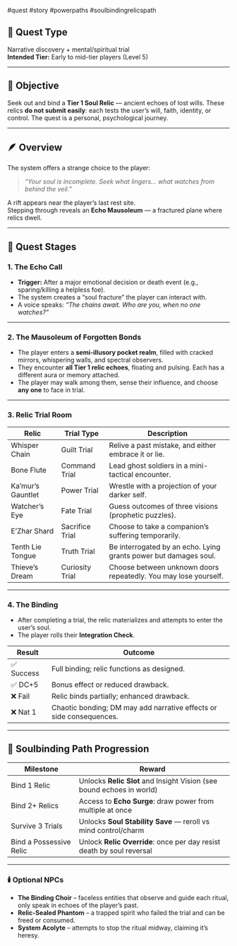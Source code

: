 #quest #story #powerpaths #soulbindingrelicspath  

## 🧭 Quest Type
Narrative discovery + mental/spiritual trial  
**Intended Tier:** Early to mid-tier players (Level 5)

---

## 🎯 Objective
Seek out and bind a **Tier 1 Soul Relic** — ancient echoes of lost wills. These relics **do not submit easily**: each tests the user’s will, faith, identity, or control. The quest is a personal, psychological journey.

---

## 🪶 Overview
The system offers a strange choice to the player:  
> _“Your soul is incomplete. Seek what lingers… what watches from behind the veil.”_

A rift appears near the player’s last rest site.  
Stepping through reveals an **Echo Mausoleum** — a fractured plane where relics dwell.

---

## 🧱 Quest Stages

### 1. The Echo Call
- **Trigger:** After a major emotional decision or death event (e.g., sparing/killing a helpless foe).
- The system creates a “soul fracture” the player can interact with.
- A voice speaks: _“The chains await. Who are you, when no one watches?”_

---

### 2. The Mausoleum of Forgotten Bonds
- The player enters a **semi-illusory pocket realm**, filled with cracked mirrors, whispering walls, and spectral observers.
- They encounter **all Tier 1 relic echoes**, floating and pulsing. Each has a different aura or memory attached.
- The player may walk among them, sense their influence, and choose **any one** to face in trial.

---

### 3. Relic Trial Room

| Relic | Trial Type | Description |
|-------|------------|-------------|
| Whisper Chain | Guilt Trial | Relive a past mistake, and either embrace it or lie. |
| Bone Flute | Command Trial | Lead ghost soldiers in a mini-tactical encounter. |
| Ka’mur’s Gauntlet | Power Trial | Wrestle with a projection of your darker self. |
| Watcher’s Eye | Fate Trial | Guess outcomes of three visions (prophetic puzzles). |
| E’Zhar Shard | Sacrifice Trial | Choose to take a companion’s suffering temporarily. |
| Tenth Lie Tongue | Truth Trial | Be interrogated by an echo. Lying grants power but damages soul. |
| Thieve’s Dream | Curiosity Trial | Choose between unknown doors repeatedly. You may lose yourself. |

---

### 4. The Binding
- After completing a trial, the relic materializes and attempts to enter the user’s soul.
- The player rolls their **Integration Check**.

| Result | Outcome |
|--------|---------|
| ✅ Success | Full binding; relic functions as designed. |
| ✅ DC+5 | Bonus effect or reduced drawback. |
| ❌ Fail | Relic binds partially; enhanced drawback. |
| ❌ Nat 1 | Chaotic bonding; DM may add narrative effects or side consequences. |

---

## 🧿 Soulbinding Path Progression

| Milestone | Reward |
|----------|--------|
| Bind 1 Relic | Unlocks **Relic Slot** and Insight Vision (see bound echoes in world) |
| Bind 2+ Relics | Access to **Echo Surge**: draw power from multiple at once |
| Survive 3 Trials | Unlocks **Soul Stability Save** — reroll vs mind control/charm |
| Bind a Possessive Relic | Unlock **Relic Override**: once per day resist death by soul reversal |

---

### 🕯️ Optional NPCs

- **The Binding Choir** – faceless entities that observe and guide each ritual, only speak in echoes of the player’s past.
- **Relic-Sealed Phantom** – a trapped spirit who failed the trial and can be freed or consumed.
- **System Acolyte** – attempts to stop the ritual midway, claiming it’s heresy.
